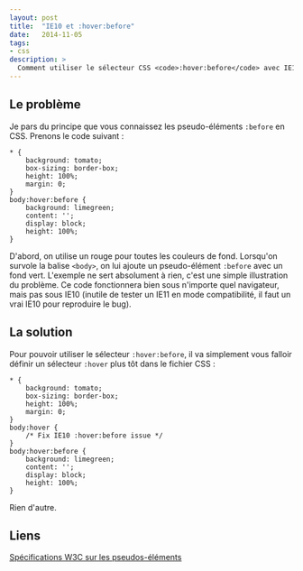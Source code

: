 ```yaml
---
layout: post
title:  "IE10 et :hover:before"
date:   2014-11-05
tags:
- css
description: >
  Comment utiliser le sélecteur CSS <code>:hover:before</code> avec IE10 ?
---
```


## Le problème

Je pars du principe que vous connaissez les pseudo-éléments `:before` en CSS.
Prenons le code suivant :

	* {
		background: tomato;
		box-sizing: border-box;
		height: 100%;
		margin: 0;
	}
	body:hover:before {
		background: limegreen;
		content: '';
		display: block;
		height: 100%;
	}

D'abord, on utilise un rouge pour toutes les couleurs de fond. Lorsqu'on survole la balise `<body>`, on lui ajoute un pseudo-élément `:before` avec un fond vert. L'exemple ne sert absolument à rien, c'est une simple illustration du problème. Ce code fonctionnera bien sous n'importe quel navigateur, mais pas sous IE10 (inutile de tester un IE11 en mode compatibilité, il faut un vrai IE10 pour reproduire le bug).

## La solution

Pour pouvoir utiliser le sélecteur `:hover:before`, il va simplement vous falloir définir un sélecteur `:hover` plus tôt dans le fichier CSS :

	* {
		background: tomato;
		box-sizing: border-box;
		height: 100%;
		margin: 0;
	}
	body:hover {
		/* Fix IE10 :hover:before issue */
	}
	body:hover:before {
		background: limegreen;
		content: '';
		display: block;
		height: 100%;
	}

Rien d'autre.

## Liens

[Spécifications W3C sur les pseudos-éléments](https://www.w3.org/TR/2011/REC-CSS2-20110607/selector.html#before-and-after)